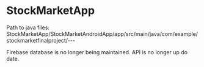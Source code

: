 # StockMarketApp

Path to java files: StockMarketApp/StockMarketAndroidApp/app/src/main/java/com/example/stockmarketfinalproject/---

Firebase database is no longer being maintained. API is no longer up do date.

